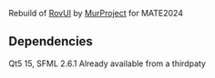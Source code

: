 Rebuild of [RovUI](https://github.com/murproject/RovUI) by [MurProject](https://github.com/murproject) for MATE2024

## Dependencies
Qt5 15, SFML 2.6.1 Already available from a thirdpaty
